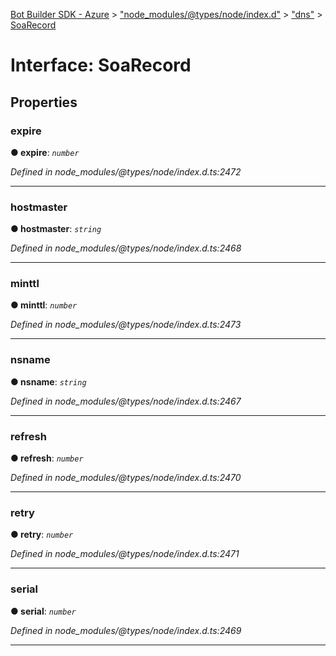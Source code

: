 [Bot Builder SDK - Azure](../README.md) > ["node_modules/@types/node/index.d"](../modules/_node_modules__types_node_index_d_.md) > ["dns"](../modules/_node_modules__types_node_index_d_._dns_.md) > [SoaRecord](../interfaces/_node_modules__types_node_index_d_._dns_.soarecord.md)



# Interface: SoaRecord


## Properties
<a id="expire"></a>

###  expire

**●  expire**:  *`number`* 

*Defined in node_modules/@types/node/index.d.ts:2472*





___

<a id="hostmaster"></a>

###  hostmaster

**●  hostmaster**:  *`string`* 

*Defined in node_modules/@types/node/index.d.ts:2468*





___

<a id="minttl"></a>

###  minttl

**●  minttl**:  *`number`* 

*Defined in node_modules/@types/node/index.d.ts:2473*





___

<a id="nsname"></a>

###  nsname

**●  nsname**:  *`string`* 

*Defined in node_modules/@types/node/index.d.ts:2467*





___

<a id="refresh"></a>

###  refresh

**●  refresh**:  *`number`* 

*Defined in node_modules/@types/node/index.d.ts:2470*





___

<a id="retry"></a>

###  retry

**●  retry**:  *`number`* 

*Defined in node_modules/@types/node/index.d.ts:2471*





___

<a id="serial"></a>

###  serial

**●  serial**:  *`number`* 

*Defined in node_modules/@types/node/index.d.ts:2469*





___


